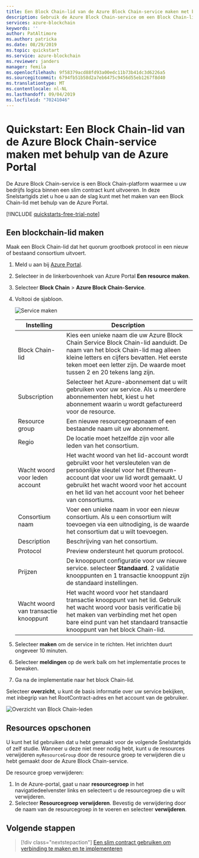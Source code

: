 ```yaml
---
title: Een Block Chain-lid van de Azure Block Chain-service maken met behulp van de Azure Portal
description: Gebruik de Azure Block Chain-service om een Block Chain-lid te maken.
services: azure-blockchain
keywords: ''
author: PatAltimore
ms.author: patricka
ms.date: 08/29/2019
ms.topic: quickstart
ms.service: azure-blockchain
ms.reviewer: janders
manager: femila
ms.openlocfilehash: 9f58379acd88fd93a00edc11b73b41dc3d6226a5
ms.sourcegitcommit: 6794fb51b58d2a7eb6475c9456d55eb1267f8d40
ms.translationtype: MT
ms.contentlocale: nl-NL
ms.lasthandoff: 09/04/2019
ms.locfileid: "70241046"
---
```

# <a name="quickstart-create-an-azure-blockchain-service-blockchain-member-using-the-azure-portal"></a>Quickstart: Een Block Chain-lid van de Azure Block Chain-service maken met behulp van de Azure Portal

De Azure Block Chain-service is een Block Chain-platform waarmee u uw bedrijfs logica binnen een slim contract kunt uitvoeren. In deze Snelstartgids ziet u hoe u aan de slag kunt met het maken van een Block Chain-lid met behulp van de Azure Portal.

[!INCLUDE [quickstarts-free-trial-note](../../../includes/quickstarts-free-trial-note.md)]

## <a name="create-a-blockchain-member"></a>Een blockchain-lid maken

Maak een Block Chain-lid dat het quorum grootboek protocol in een nieuw of bestaand consortium uitvoert.

1. Meld u aan bij [Azure Portal](https://portal.azure.com).
1. Selecteer in de linkerbovenhoek van Azure Portal **Een resource maken**.
1. Selecteer **Block Chain** > **Azure Block Chain-Service**.
1. Voltooi de sjabloon.

    ![Service maken](./media/create-member/create-member.png)

    Instelling | Description
    --------|------------
    Block Chain-lid | Kies een unieke naam die uw Azure Block Chain Service Block Chain-lid aanduidt. De naam van het block Chain-lid mag alleen kleine letters en cijfers bevatten. Het eerste teken moet een letter zijn. De waarde moet tussen 2 en 20 tekens lang zijn.
    Subscription | Selecteer het Azure-abonnement dat u wilt gebruiken voor uw service. Als u meerdere abonnementen hebt, kiest u het abonnement waarin u wordt gefactureerd voor de resource.
    Resource group | Een nieuwe resourcegroepnaam of een bestaande naam uit uw abonnement.
    Regio | De locatie moet hetzelfde zijn voor alle leden van het consortium.
    Wacht woord voor leden account | Het wacht woord van het lid-account wordt gebruikt voor het versleutelen van de persoonlijke sleutel voor het Ethereum-account dat voor uw lid wordt gemaakt. U gebruikt het wacht woord voor het account en het lid van het account voor het beheer van consortiums.
    Consortium naam | Voer een unieke naam in voor een nieuw consortium. Als u een consortium wilt toevoegen via een uitnodiging, is de waarde het consortium dat u wilt toevoegen.
    Description | Beschrijving van het consortium.
    Protocol |  Preview ondersteunt het quorum protocol.
    Prijzen | De knooppunt configuratie voor uw nieuwe service. selecteer **Standaard**. 2 validatie knooppunten en 1 transactie knooppunt zijn de standaard instellingen.
    Wacht woord van transactie knooppunt | Het wacht woord voor het standaard transactie knooppunt van het lid. Gebruik het wacht woord voor basis verificatie bij het maken van verbinding met het open bare eind punt van het standaard transactie knooppunt van het block Chain-lid.

1. Selecteer **maken** om de service in te richten. Het inrichten duurt ongeveer 10 minuten.
1. Selecteer **meldingen** op de werk balk om het implementatie proces te bewaken.
1. Ga na de implementatie naar het block Chain-lid.

Selecteer **overzicht**, u kunt de basis informatie over uw service bekijken, met inbegrip van het RootContract-adres en het account van de gebruiker.

![Overzicht van Block Chain-leden](./media/create-member/overview.png)

## <a name="clean-up-resources"></a>Resources opschonen

U kunt het lid gebruiken dat u hebt gemaakt voor de volgende Snelstartgids of zelf studie. Wanneer u deze niet meer nodig hebt, kunt u de resources verwijderen `myResourceGroup` door de resource groep te verwijderen die u hebt gemaakt door de Azure Block Chain-service.

De resource groep verwijderen:

1. In de Azure-portal, gaat u naar **resourcegroep** in het navigatiedeelvenster links en selecteert u de resourcegroep die u wilt verwijderen.
2. Selecteer **Resourcegroep verwijderen**. Bevestig de verwijdering door de naam van de resourcegroep in te voeren en selecteer **verwijderen**.

## <a name="next-steps"></a>Volgende stappen

> [!div class="nextstepaction"]
> [Een slim contract gebruiken om verbinding te maken en te implementeren](connect-metamask.md)